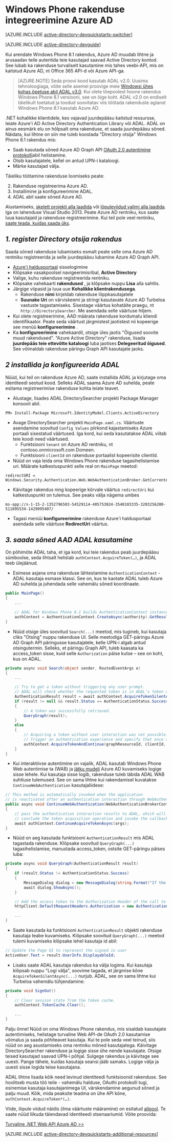<properties
    pageTitle="Azure'i AD Windows Phone kasutamise alustamine | Microsoft Azure'i"
    description="Kuidas luua Windows Phone rakendus, mis ühendab Azure AD jaoks Logi sisse ja Azure AD helistab kaitstud API-de kasutamine OAuthi."
    services="active-directory"
    documentationCenter="windows"
    authors="dstrockis"
    manager="mbaldwin"
    editor=""/>

<tags
    ms.service="active-directory"
    ms.workload="identity"
    ms.tgt_pltfrm="mobile-windows-phone"
    ms.devlang="dotnet"
    ms.topic="article"
    ms.date="09/16/2016"
    ms.author="dastrock"/>



# <a name="integrate-azure-ad-with-a-windows-phone-app"></a>Windows Phone rakenduse integreerimine Azure AD

[AZURE.INCLUDE [active-directory-devquickstarts-switcher](../../includes/active-directory-devquickstarts-switcher.md)]

[AZURE.INCLUDE [active-directory-devguide](../../includes/active-directory-devguide.md)]

Kui arendate Windows Phone 8.1 rakendus, Azure AD muudab lihtne ja arusaadav teile autentida teie kasutajad saavad Active Directory kontod.  See lubab ka rakenduse turvaliselt kasutamine mis tahes veebi-API, mis on kaitstud Azure AD, nt Office 365 API-d või Azure API-ga.

> [AZURE.NOTE] Seda proovi kood kasutab ADAL v2.0.  Uusima tehnoloogiaga, võite selle asemel proovige meie [Windowsi ühes kohas õpetuse abil ADAL v3.0](active-directory-devquickstarts-windowsstore.md).  Kui olete tõepoolest hoone rakendus Windows Phone 8.1 versiooni, see on õige koht.  ADAL v2.0 on endiselt täielikult toetatud ja toodud soovitatav viis töötada rakenduste agianst Windows Phone 8.1 kasutab Azure AD.

.NET kohalikke klientidele, kes vajavad juurdepääsu kaitstud ressursse, leiate Azure'i AD Active Directory Authentication Library või ADAL.  ADAL on ainus eesmärk elu on hõlpsalt oma rakenduse, et saada juurdepääsu sõned.  Näidata, kui lihtne on siin me tuleb koostada "Directory otsija" Windows Phone 8.1 rakendus mis:

-   Saab kasutada sõned Azure AD Graph API [OAuth 2.0 autentimine protokolli](https://msdn.microsoft.com/library/azure/dn645545.aspx)abil helistamine.
-   Otsib kasutajatele, kellel on antud UPN-i kataloogi.
-   Märke kasutajad välja.

Täieliku töötamine rakenduse loomiseks peate:

2. Rakenduse registreerima Azure AD.
3. Installimine ja konfigureerimine ADAL.
5. ADAL abil saate sõned Azure AD.

Alustamiseks, [skelett projekti alla laadida](https://github.com/AzureADQuickStarts/NativeClient-WindowsPhone/archive/skeleton.zip) või [lõpuleviidud valimi alla laadida](https://github.com/AzureADQuickStarts/NativeClient-WindowsPhone/archive/complete.zip).  Iga on lahenduse Visual Studio 2013.  Peate Azure AD rentniku, kus saate luua kasutajaid ja rakenduse registreerimine.  Kui teil pole veel rentniku, [saate teada, kuidas saada üks](active-directory-howto-tenant.md).

## <a name="1-register-the-directory-searcher-application"></a>*1. register Directory otsija rakendus*
Saada sõned rakenduse lubamiseks esmalt peate selle oma Azure AD rentniku registreerida ja selle juurdepääsu lubamine Azure AD Graph API.

-   [Azure'i haldusportaal](https://manage.windowsazure.com) sisselogimine
-   Klõpsake vasakpoolsel navigeerimisribal, **Active Directory**
-   Valige, kuhu rakenduse registreerida rentniku.
-   Klõpsake vahekaarti **rakendused** , ja klõpsake nuppu **Lisa** alla sahtlis.
-   Järgige viipasid ja luua uue **Kohalikke klientrakendusega**.
    -   Rakenduse **nimi** kirjeldab rakenduse lõppkasutajatele
    -   **Suunake Uri** on värviskeemi ja stringi kasutavate Azure AD Turbeloa vastuste tagastamiseks.  Sisestage väärtus kohatäite praegu, nt `http://DirectorySearcher`.  Me asendada selle väärtuse hiljem.
-   Kui olete registreerimine, AAD määrata rakenduse kordumatu kliendi identifikaator.  Peate seda väärtust järgmistest jaotistest nii kopeerige see menüü **konfigureerimine** .
- Ka **konfigureerimine** vahekaardil, otsige üles jaotis "Õigused soovite muud rakendused".  "Azure Active Directory" rakenduse, lisada **juurdepääs teie ettevõtte kataloogi** luba jaotises **Delegeeritud õigused**.  See võimaldab rakenduse päringu Graph API kasutajate jaoks.

## <a name="2-install--configure-adal"></a>*2 installida ja konfigureerida ADAL*
Nüüd, kui teil on rakenduse Azure AD, saate installida ADAL ja kirjutage oma identiteedi seotud kood.  Selleks ADAL saama Azure AD suhelda, peate esitama registreerimise rakenduse kohta leiate teavet.
-   Alustage, lisades ADAL DirectorySearcher projekti Package Manager konsooli abil.

```
PM> Install-Package Microsoft.IdentityModel.Clients.ActiveDirectory
```

-   Avage DirectorySearcher projekti `MainPage.xaml.cs`.  Väärtuste asendamine soovitud `Config Values` piirkond kajastamiseks Azure portaali sisestatud väärtused.  Iga kord, kui seda kasutatakse ADAL viitab teie koodi need väärtused.
    -   Funktsiooni `tenant` on Azure AD rentniku, nt contoso.onmicrosoft.com Domeen.
    -   Funktsiooni `clientId` on rakenduse portaalist kopeerisite clientId.
-   Nüüd on vaja leida oma Windows Phone rakenduse tagasihelistamise uri.  Määrate katkestuspunkti selle real on `MainPage` meetod:

```
redirectURI = Windows.Security.Authentication.Web.WebAuthenticationBroker.GetCurrentApplicationCallbackUri();
```
- Käivitage rakendus ning kopeerige kõrvale väärtus `redirectUri` kui katkestuspunkt on tulemus.  See peaks välja nägema umbes

```
ms-app://s-1-15-2-1352796503-54529114-405753024-3540103335-3203256200-511895534-1429095407/
```

- Tagasi menüü **konfigureerimine** rakenduse Azure'i haldusportaal asendada selle väärtuse **RedirectUri** väärtus.  

## <a name="3--use-adal-to-get-tokens-from-aad"></a>*3. saada sõned AAD ADAL kasutamine*
On põhimõte ADAL taha, et iga kord, kui teie rakendus peab juurdepääsu sümboolse, seda lihtsalt helistab `authContext.AcquireToken(…)`, ja ADAL teeb ülejäänud.  

-   Esimese asjana oma rakenduse lähtestamine `AuthenticationContext` -ADAL kasutaja esmase klassi.  See on, kus te kaotate ADAL tuleb Azure AD suhelda ja juhendada selle vahemälu sõned koordinaate.

```C#
public MainPage()
{
    ...

    // ADAL for Windows Phone 8.1 builds AuthenticationContext instances through a factory
    authContext = AuthenticationContext.CreateAsync(authority).GetResults();
}
```

- Nüüd otsige üles soovitud `Search(...)` meetod, mis tugineb, kui kasutaja cliks "Otsing" nuppu rakenduse UI.  Selle meetodiga GET-päringu Azure AD Graph API päringusse kasutajatele, kelle UPN-i algab antud otsingutermin.  Selleks, et päringu Graph API, tuleb kaasata ka access_token sisse, kuid selle `Authorization` päise kutse – see on koht, kus on ADAL.

```C#
private async void Search(object sender, RoutedEventArgs e)
{
    ...

    // Try to get a token without triggering any user prompt.
    // ADAL will check whether the requested token is in ADAL's token cache or can otherwise be obtained without user interaction.
    AuthenticationResult result = await authContext.AcquireTokenSilentAsync(graphResourceId, clientId);
    if (result != null && result.Status == AuthenticationStatus.Success)
    {
        // A token was successfully retrieved.
        QueryGraph(result);
    }
    else
    {
        // Acquiring a token without user interaction was not possible.
        // Trigger an authentication experience and specify that once a token has been obtained the QueryGraph method should be called
        authContext.AcquireTokenAndContinue(graphResourceId, clientId, redirectURI, QueryGraph);
    }
}
```
- Kui interaktiivse autentimine on vajalik, ADAL kasutab Windows Phone Web autentimise ta (WAB) ja [jätku mudeli](http://www.cloudidentity.com/blog/2014/06/16/adal-for-windows-phone-8-1-deep-dive/) Azure AD kuvamiseks logige sisse lehele.  Kui kasutaja sisse logib, rakenduse tuleb läbida ADAL WAB suhtluse tulemused.  See on sama lihtne kui rakendamisel kuvatakse `ContinueWebAuthentication` kasutajaliidese:

```C#
// This method is automatically invoked when the application
// is reactivated after an authentication interaction through WebAuthenticationBroker.
public async void ContinueWebAuthentication(WebAuthenticationBrokerContinuationEventArgs args)
{
    // pass the authentication interaction results to ADAL, which will
    // conclude the token acquisition operation and invoke the callback specified in AcquireTokenAndContinue.
    await authContext.ContinueAcquireTokenAsync(args);
}
```

- Nüüd on aeg kasutada funktsiooni `AuthenticationResult` mis ADAL tagastada rakenduse.  Klõpsake soovitud `QueryGraph(...)` tagasihelistamise, manustada access_token, ostsite GET-päringu päises luba:

```C#
private async void QueryGraph(AuthenticationResult result)
{
    if (result.Status != AuthenticationStatus.Success)
    {
        MessageDialog dialog = new MessageDialog(string.Format("If the error continues, please contact your administrator.\n\nError: {0}\n\nError Description:\n\n{1}", result.Error, result.ErrorDescription), "Sorry, an error occurred while signing you in.");
        await dialog.ShowAsync();
    }

    // Add the access token to the Authorization Header of the call to the Graph API, and call the Graph API.
    httpClient.DefaultRequestHeaders.Authorization = new AuthenticationHeaderValue("Bearer", result.AccessToken);

    ...
}
```
- Saate kasutada ka funktsiooni `AuthenticationResult` objekti rakenduse kasutaja teabe kuvamiseks. Klõpsake soovitud `QueryGraph(...)` meetod tulemi kuvamiseks klõpsake lehel kasutaja id abil:

```C#
// Update the Page UI to represent the signed in user
ActiveUser.Text = result.UserInfo.DisplayableId;
```
- Lisaks saate ADAL kasutaja rakendus ka välja logima.  Kui kasutaja klõpsab nuppu "Logi välja", soovime tagada, et järgmise kõne `AcquireTokenSilentAsync(...)` nurjub.  ADAL, see on sama lihtne kui Turbeloa vahemälu tühjendamine:

```C#
private void SignOut()
{
    // Clear session state from the token cache.
    authContext.TokenCache.Clear();

    ...
}
```

Palju õnne! Nüüd on oma Windows Phone rakendus, mis sisaldab kasutajate autentimiseks, helistage turvaline Web API-de OAuth 2.0 kasutamise võimalus ja saada põhiteavet kasutaja.  Kui te pole seda veel teinud, siis nüüd on aeg asustamiseks oma rentniku mõned kasutajatega.  Käivitage DirectorySearcher rakenduse ja logige sisse ühe nende kasutajate.  Otsige teised kasutajad saavad UPN-i põhjal.  Sulgege rakendus ja käivitage see uuesti.  Pange tähele, kuidas kasutaja seansi jääb samaks.  Logige välja ja uuesti sisse logida teise kasutajana.

ADAL lihtne lisada kõik need levinud identiteedi funktsioonid rakenduse.  See hoolitseb musta töö teile - vahemälu halduse, OAuthi protokolli tugi, esinemise kasutaja kasutajanimega UI, värskendamine aegunud sõned ja palju muud.  Kõik, mida peaksite teadma on ühe API kõne, `authContext.AcquireToken*(…)`.

Viide, lõpule viidud näidis (ilma väärtuste määramine) on esitatud [allpool](https://github.com/AzureADQuickStarts/NativeClient-WindowsPhone/archive/complete.zip).  Te saate nüüd liikuda täiendavad identiteedi stsenaariumid.  Võite proovida:

[Turvaline .NET Web API Azure AD >>](active-directory-devquickstarts-webapi-dotnet.md)

[AZURE.INCLUDE [active-directory-devquickstarts-additional-resources](../../includes/active-directory-devquickstarts-additional-resources.md)]